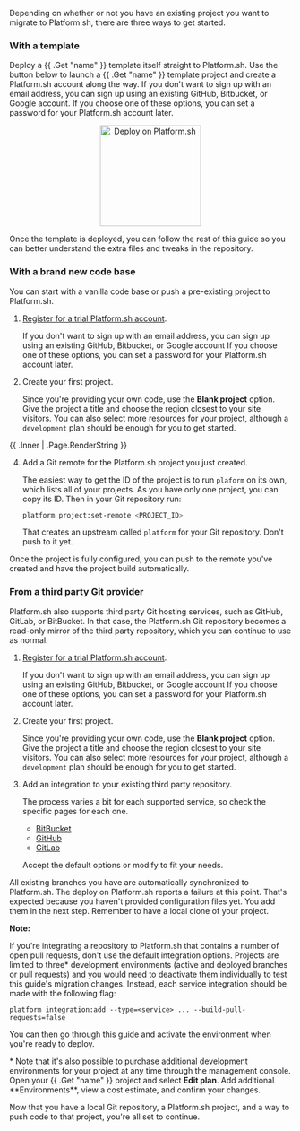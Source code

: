 Depending on whether or not you have an existing project you want to migrate to Platform.sh,
there are three ways to get started.

### With a template

Deploy a {{ .Get "name" }} template itself straight to Platform.sh.
Use the button below to launch a {{ .Get "name" }} template project
and create a Platform.sh account along the way.
If you don't want to sign up with an email address,
you can sign up using an existing GitHub, Bitbucket, or Google account.
If you choose one of these options, you can set a password for your Platform.sh account later.

<p align="center">
  <a href='https://console.platform.sh/org/create-project?template=https://raw.githubusercontent.com/platformsh/template-builder/master/templates/{{ .Get "template" }}/.platform.template.yaml&_utm_campaign=cta_deploy_marketplace_template&utm_source=public_documentation&_utm_medium=organic'>
    <img src="https://platform.sh/images/deploy/lg-blue.svg" alt="Deploy on Platform.sh" width="180px" />
  </a>
</p>

Once the template is deployed, you can follow the rest of this guide
so you can better understand the extra files and tweaks in the repository.

### With a brand new code base

You can start with a vanilla code base or push a pre-existing project to Platform.sh.

1. [Register for a trial Platform.sh account](https://auth.api.platform.sh/register).

   If you don't want to sign up with an email address, you can sign up using an existing GitHub, Bitbucket, or Google account
   If you choose one of these options, you can set a password for your Platform.sh account later.

1. Create your first project.

   Since you're providing your own code, use the **Blank project** option.
   Give the project a title and choose the region closest to your site visitors.
   You can also select more resources for your project, although a `development` plan should be enough for you to get started.

{{ .Inner | .Page.RenderString }}

4. Add a Git remote for the Platform.sh project you just created.

   The easiest way to get the ID of the project is to run `plaform` on its own, which lists all of your projects.
   As you have only one project, you can copy its ID.
   Then in your Git repository run:

   ```bash
   platform project:set-remote <PROJECT_ID>
   ```

   That creates an upstream called `platform` for your Git repository.
   Don't push to it yet.

Once the project is fully configured, you can push to the remote you've created and have the project build automatically.

### From a third party Git provider

Platform.sh also supports third party Git hosting services, such as GitHub, GitLab, or BitBucket.
In that case, the Platform.sh Git repository becomes a read-only mirror of the third party repository, which you can continue to use as normal.

1. [Register for a trial Platform.sh account](https://auth.api.platform.sh/register).

   If you don't want to sign up with an email address, you can sign up using an existing GitHub, Bitbucket, or Google account
   If you choose one of these options, you can set a password for your Platform.sh account later.

1. Create your first project.

   Since you're providing your own code, use the **Blank project** option.
   Give the project a title and choose the region closest to your site visitors.
   You can also select more resources for your project, although a `development` plan should be enough for you to get started.

1. Add an integration to your existing third party repository.

   The process varies a bit for each supported service, so check the specific pages for each one.

   * [BitBucket](/integrations/source/bitbucket.md)
   * [GitHub](/integrations/source/github.md)
   * [GitLab](/integrations/source/gitlab.md)

   Accept the default options or modify to fit your needs.

All existing branches you have are automatically synchronized to Platform.sh.
The deploy on Platform.sh reports a failure at this point.
That's expected because you haven't provided configuration files yet.
You add them in the next step.
Remember to have a local clone of your project.

<div class="alert alert-primary" role="alert"><p><strong>Note:</strong></p>

<p class="alert-text">If you're integrating a repository to Platform.sh that contains a number of open pull requests, don't use the default integration options. Projects are limited to three* development environments (active and deployed branches or pull requests) and you would need to deactivate them individually to test this guide's migration changes. Instead, each service integration should be made with the following flag:</p>

<div class="highlight"><pre class="chroma"><code class="language-bash" data-lang="bash">platform integration:add --type<span class="o">=</span>&lt;service&gt; ... --build-pull-requests<span class="o">=</span><span class="nb">false</span></code></pre></div>

<p class="alert-text">You can then go through this guide and activate the environment when you're ready to deploy.</p>

<p class="alert-text">* Note that it's also possible to purchase additional development environments for your project at any time through the management console. Open your {{ .Get "name" }} project and select <strong>Edit plan</strong>. Add additional **Environments**, view a cost estimate, and confirm your changes.</p>
</div>

Now that you have a local Git repository, a Platform.sh project, and a way to push code to that project, you're all set to continue.
